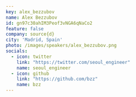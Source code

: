 ```yaml
---
key: alex_bezzubov
name: Alex Bezzubov
id: gn97c30ahIM3Peof3vNGA6qNaCo2
feature: false
company: source{d}
city: 'Madrid, Spain'
photo: /images/speakers/alex_bezzubov.png
socials:
  - icon: twitter
    link: "https://twitter.com/seoul_engineer"
    name: seoul_engineer
  - icon: github
    link: "https://github.com/bzz"
    name: bzz
---
```

